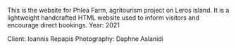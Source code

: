 This is the website for Phlea Farm, agritourism project on Leros island.
It is a lightweight handcrafted HTML website used to inform visitors and encourage direct bookings.
Year: 2021

Client: Ioannis Repapis
Photography: Daphne Aslanidi
